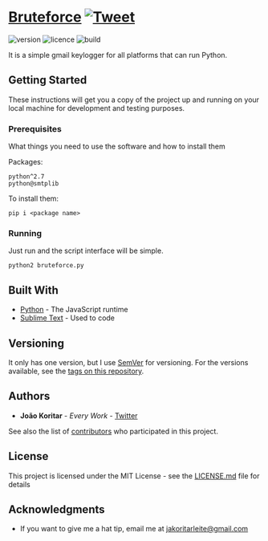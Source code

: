 # [Bruteforce](https://www.google.com/search?q=bruteforce) [![Tweet](https://img.shields.io/twitter/url/http/shields.io.svg?style=social&logo=twitter)](https://twitter.com/koritarsa)

![version](https://img.shields.io/badge/version-1.0-blue.svg?style=flat)
![licence](https://img.shields.io/badge/licence-MIT-blue.svg?style=flat)
![build](https://img.shields.io/badge/build-passing-orange.svg?style=flat)

It is a simple gmail keylogger for all platforms that can run Python.

## Getting Started

These instructions will get you a copy of the project up and running on your local machine for development and testing purposes.

### Prerequisites

What things you need to use the software and how to install them

Packages:

```
python^2.7
python@smtplib
```
To install them:

```
pip i <package name>
```

### Running

Just run and the script interface will be simple.

```
python2 bruteforce.py
```

## Built With

* [Python](https://www.python.org/) - The JavaScript runtime
* [Sublime Text](https://www.sublimetext.com/) - Used to code

## Versioning

It only has one version, but I use [SemVer](http://semver.org/) for versioning. For the versions available, see the [tags on this repository](https://github.com/jakoritarleite/twitter-bot/tags).

## Authors

* **João Koritar** - *Every Work* - [Twitter](https://twitter.com/koritarsa)

See also the list of [contributors](https://github.com/jakoritarleite/twitter-bot/contributors) who participated in this project.

## License

This project is licensed under the MIT License - see the [LICENSE.md](LICENSE.md) file for details

## Acknowledgments

* If you want to give me a hat tip, email me at [jakoritarleite@gmail.com]()
